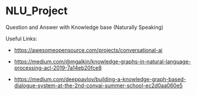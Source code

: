 # NLU_Project
Question and Answer with Knowledge base (Naturally Speaking)

Useful Links:
* https://awesomeopensource.com/projects/conversational-ai

* https://medium.com/@mgalkin/knowledge-graphs-in-natural-language-processing-acl-2019-7a14eb20fce8

* https://medium.com/deeppavlov/building-a-knowledge-graph-based-dialogue-system-at-the-2nd-convai-summer-school-ec2d0aa060e5
